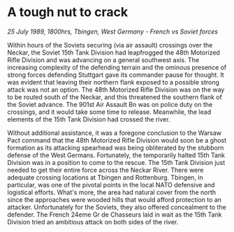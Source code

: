 # A tough nut to crack

*25 July 1989, 1800hrs, Tbingen, West Germany - French vs Soviet forces*



Within hours of the Soviets securing (via air assault) crossings over the Neckar, the Soviet 15th Tank Division had leapfrogged the 48th Motorized Rifle Division and was advancing on a general southwest axis. The increasing complexity of the defending terrain and the ominous presence of strong forces defending Stuttgart gave its commander pause for thought. It was evident that leaving their northern flank exposed to a possible strong attack was not an option. The 48th Motorized Rifle Division was on the way to be routed south of the Neckar, and this threatened the southern flank of the Soviet advance. The 901st Air Assault Bn was on police duty on the crossings, and it would take some time to release. Meanwhile, the lead elements of the 15th Tank Division had crossed the river. 

Without additional assistance, it was a foregone conclusion to the Warsaw Pact command that the 48th Motorized Rifle Division would soon be a ghost formation as its attacking spearhead was being obliterated by the stubborn defense of the West Germans. Fortunately, the temporarily halted 15th Tank Division was in a position to come to the rescue. The 15th Tank Division just needed to get their entire force across the Neckar River. There were adequate crossing locations at Tbingen and Rottenburg. Tbingen, in particular, was one of the pivotal points in the local NATO defensive and logistical efforts. What's more, the area had natural cover from the north since the approaches were wooded hills that would afford protection to an attacker. Unfortunately for the Soviets, they also offered concealment to the defender. The French 24eme Gr de Chasseurs laid in wait as the 15th Tank Division tried an ambitious attack on both sides of the river.
